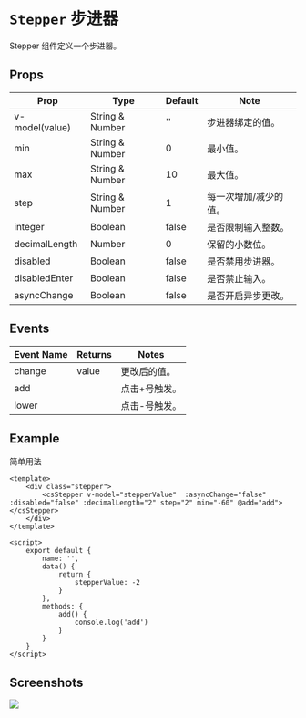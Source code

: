 # `Stepper` 步进器
Stepper 组件定义一个步进器。

## Props
| Prop | Type | Default | Note |
|---|---|---|---|
| v-model(value) | String & Number | '' | 步进器绑定的值。
| min | String & Number | 0 | 最小值。
| max | String & Number | 10 | 最大值。
| step | String & Number | 1 | 每一次增加/减少的值。
| integer | Boolean | false | 是否限制输入整数。
| decimalLength | Number | 0 | 保留的小数位。
| disabled | Boolean | false | 是否禁用步进器。
| disabledEnter | Boolean | false | 是否禁止输入。
| asyncChange | Boolean | false | 是否开启异步更改。

## Events
| Event Name | Returns | Notes |
|---|---|---|
| change | value | 更改后的值。
| add |  | 点击+号触发。
| lower |  | 点击-号触发。

<!--
## Methods
None.

## Static Props
None.

## Static Methods
None.
-->

## Example
简单用法
```
<template>
    <div class="stepper">
        <csStepper v-model="stepperValue"  :asyncChange="false" :disabled="false" :decimalLength="2" step="2" min="-60" @add="add"></csStepper>
    </div>
</template>

<script>
    export default {
        name: '',
        data() {
            return {
                stepperValue: -2
            }
        },
        methods: {
            add() {
                console.log('add')
            }
        }
    }
</script>

```

## Screenshots
![](https://rightinhome.oss-cn-hangzhou.aliyuncs.com/jlbk_xcx/2020/08/10/1597043799867.gif)
